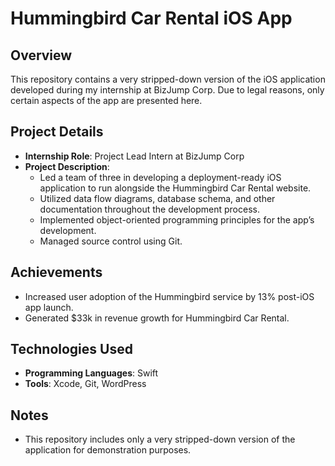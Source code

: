 # Hummingbird Car Rental iOS App

## Overview
This repository contains a very stripped-down version of the iOS application developed during my internship at BizJump Corp. Due to legal reasons, only certain aspects of the app are presented here.

## Project Details
- **Internship Role**: Project Lead Intern at BizJump Corp 
- **Project Description**: 
   - Led a team of three in developing a deployment-ready iOS application to run alongside the Hummingbird Car Rental website.
   - Utilized data flow diagrams, database schema, and other documentation throughout the development process.
   - Implemented object-oriented programming principles for the app’s development.
   - Managed source control using Git.

## Achievements
- Increased user adoption of the Hummingbird service by 13% post-iOS app launch.
- Generated $33k in revenue growth for Hummingbird Car Rental.

## Technologies Used
- **Programming Languages**: Swift
- **Tools**: Xcode, Git, WordPress

## Notes
- This repository includes only a very stripped-down version of the application for demonstration purposes.
